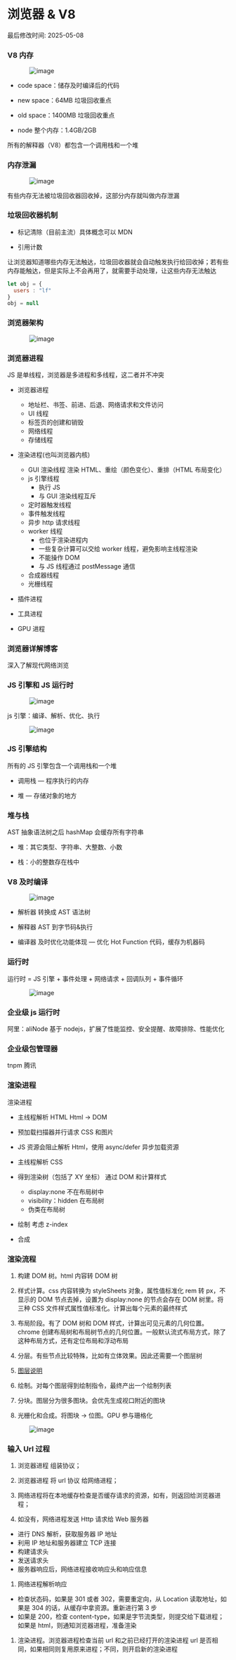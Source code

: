 # 浏览器 & V8

最后修改时间: 2025-05-08

### V8 内存

<img src="../../../images/KKeMbgQ3ZoX56lxSTlfcnmaunf1.png" alt="image" style="max-width:80%;height:auto;display:block;margin:0 auto;" loading="lazy" /> <!-- 图片未成功捕获 -->

- code space：储存及时编译后的代码

- new space：64MB 垃圾回收重点

- old space：1400MB 垃圾回收重点

- node 整个内存：1.4GB/2GB

所有的解释器（V8）都包含一个调用栈和一个堆

### 内存泄漏

<img src="../../../images/UbCTba2Ohox5OSxRv53crlgZn0e.png" alt="image" style="max-width:80%;height:auto;display:block;margin:0 auto;" loading="lazy" /> <!-- 图片未成功捕获 -->

有些内存无法被垃圾回收器回收掉，这部分内存就叫做内存泄漏

### 垃圾回收器机制

- 标记清除（目前主流）具体概念可以 MDN

- 引用计数

让浏览器知道哪些内存无法触达，垃圾回收器就会自动触发执行给回收掉；若有些内存能触达，但是实际上不会再用了，就需要手动处理，让这些内存无法触达

```JavaScript
let obj = {
  users : "lf"
}
obj = null
```

### 浏览器架构

<img src="../../../images/SszsbMqY7oK7WPxgYGfcf8fDnfh.png" alt="image" style="max-width:80%;height:auto;display:block;margin:0 auto;" loading="lazy" /> <!-- 图片未成功捕获 -->

### 浏览器进程

JS 是单线程，浏览器是多进程和多线程，这二者并不冲突

- 浏览器进程

  - 地址栏、书签、前进、后退、网络请求和文件访问
  - UI 线程
  - 标签页的创建和销毁
  - 网络线程
  - 存储线程

- 渲染进程(也叫浏览器内核)

  - GUI 渲染线程 渲染 HTML、重绘（颜色变化）、重排（HTML 布局变化）
  - js 引擎线程
    - 执行 JS
    - 与 GUI 渲染线程互斥
  - 定时器触发线程
  - 事件触发线程
  - 异步 http 请求线程
  - worker 线程
    - 也位于渲染进程内
    - 一些复杂计算可以交给 worker 线程，避免影响主线程渲染
    - 不能操作 DOM
    - 与 JS 线程通过 postMessage 通信
  - 合成器线程
  - 光栅线程

- 插件进程

- 工具进程

- GPU 进程

### 浏览器详解博客

深入了解现代网络浏览

### JS 引擎和 JS 运行时

<img src="../../../images/Uo9zblboIo6xGXxfVOVcAivKncf.png" alt="image" style="max-width:80%;height:auto;display:block;margin:0 auto;" loading="lazy" /> <!-- 图片未成功捕获 -->

js 引擎：编译、解析、优化、执行

<img src="../../../images/CdyjbxYkvoU0X6xNbQWcC9opnzg.png" alt="image" style="max-width:80%;height:auto;display:block;margin:0 auto;" loading="lazy" /> <!-- 图片未成功捕获 -->

### JS 引擎结构

所有的 JS 引擎包含一个调用栈和一个堆

- 调用栈 — 程序执行的内存

- 堆 — 存储对象的地方

### 堆与栈

AST 抽象语法树之后 hashMap 会缓存所有字符串

- 堆：其它类型、字符串、大整数、小数

- 栈：小的整数存在栈中

### V8 及时编译

<img src="../../../images/FMmNbNcNGoAcjZxCVzMcNs5ynEe.png" alt="image" style="max-width:80%;height:auto;display:block;margin:0 auto;" loading="lazy" /> <!-- 图片未成功捕获 -->

- 解析器 转换成 AST 语法树

- 解释器 AST 到字节码&执行

- 编译器 及时优化功能体现 — 优化 Hot Function 代码，缓存为机器码

### 运行时

运行时 = JS 引擎 + 事件处理 + 网络请求 + 回调队列 + 事件循环

<img src="../../../images/IaDqbO82DoWWBSxrLe7cgD4an26.png" alt="image" style="max-width:80%;height:auto;display:block;margin:0 auto;" loading="lazy" /> <!-- 图片未成功捕获 -->

### 企业级 js 运行时

阿里：aliNode 基于 nodejs，扩展了性能监控、安全提醒、故障排除、性能优化

### 企业级包管理器

tnpm 腾讯

### 渲染进程

渲染进程

- 主线程解析 HTML Html -> DOM

- 预加载扫描器并行请求 CSS 和图片

- JS 资源会阻止解析 Html，使用 async/defer 异步加载资源

- 主线程解析 CSS

- 得到渲染树（包括了 XY 坐标） 通过 DOM 和计算样式

  - display:none 不在布局树中
  - visibility：hidden 在布局树
  - 伪类在布局树

- 绘制 考虑 z-index

- 合成

### 渲染流程

1. 构建 DOM 树。html 内容转 DOM 树

2. 样式计算。css 内容转换为 styleSheets 对象，属性值标准化 rem 转 px，不显示的 DOM 节点去掉，设置为 display:none 的节点会存在 DOM 树里。将三种 CSS 文件样式属性值标准化。计算出每个元素的最终样式

3. 布局阶段。有了 DOM 树和 DOM 样式，计算出可见元素的几何位置。chrome 创建布局树和布局树节点的几何位置。一般默认流式布局方式，除了这种布局方式，还有定位布局和浮动布局

4. 分层。有些节点比较特殊，比如有立体效果。因此还需要一个图层树

5. <a href="https://pcaaron.github.io/pages/fe/chrome/drawing.html#%E5%88%86%E5%B1%82" >图层说明</a>

6. 绘制。对每个图层得到绘制指令，最终产出一个绘制列表

7. 分块。图层分为很多图块。会优先生成视口附近的图块

8. 光栅化和合成。将图块 -> 位图。GPU 参与珊格化

<img src="../../../images/E6XSbAfDiooXK0xuihCcmbI6ntb.png" alt="image" style="max-width:80%;height:auto;display:block;margin:0 auto;" loading="lazy" /> <!-- 图片未成功捕获 -->

### 输入 Url 过程

1. 浏览器进程 组装协议；

1. 浏览器进程 将 url 协议 给网络进程；

1. 网络进程将在本地缓存检查是否缓存请求的资源，如有，则返回给浏览器进程；

1. 如没有，网络进程发送 Http 请求给 Web 服务器

- 进行 DNS 解析，获取服务器 IP 地址
- 利用 IP 地址和服务器建立 TCP 连接
- 构建请求头
- 发送请求头
- 服务器响应后，网络进程接收响应头和响应信息

1. 网络进程解析响应

- 检查状态码，如果是 301 或者 302，需要重定向，从 Location 读取地址，如果是 304 的话，从缓存中拿资源。重新进行第 3 步
- 如果是 200，检查 content-type，如果是字节流类型，则提交给下载进程；如果是 html，则通知浏览器进程，准备渲染

1. 渲染进程。浏览器进程检查当前 url 和之前已经打开的渲染进程 url 是否相同，如果相同则复用原来进程；不同，则开启新的渲染进程
